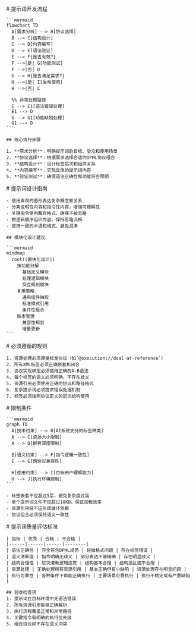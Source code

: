 <execution domain="prompt-engineering">
  <process>
    # 提示词开发流程
    
    ```mermaid
    flowchart TD
      A[需求分析] --> B[协议选择]
      B --> C[结构设计]
      C --> D[内容编写]
      D --> E[语法验证]
      E --> F{是否有效?}
      F -->|是| G[功能测试]
      F -->|否| D
      G --> H{是否满足需求?}
      H -->|是| I[发布使用]
      H -->|否| C
      
      %% 异常处理路径
      E --> E1[语法错误处理]
      E1 --> D
      G --> G1[功能缺陷处理]
      G1 --> D
    ```
    
    ## 核心执行步骤
    
    1. **需求分析**：明确提示词的目标、受众和使用场景
    2. **协议选择**：根据需求选择合适的DPML协议组合
    3. **结构设计**：设计标签层次和组件关系
    4. **内容编写**：实现具体的提示词内容
    5. **验证测试**：确保语法正确性和功能符合预期
  </process>
  
  <guideline>
    # 提示词设计指南
    
    - 使用直观的图形表达复杂概念和关系
    - 分离说明性内容和指令性内容，增强可理解性
    - 关键指令使用醒目格式，确保不被忽略
    - 按逻辑顺序组织内容，保持思路流畅
    - 使用一致的术语和格式，避免混淆
    
    ## 模块化设计建议
    
    ```mermaid
    mindmap
      root((模块化设计))
        按功能分解
          基础定义模块
          处理逻辑模块
          交互规则模块
        复用策略
          通用组件抽取
          标准模式引用
          条件性组合
        版本管理
          兼容性规划
          增量更新
    ```
  </guideline>
  
  <rule>
    # 必须遵循的规则
    
    1. 资源处理必须遵循标准协议（如`@execution://deal-at-reference`）
    2. 所有XML标签必须正确嵌套和闭合
    3. 协议实现绑定必须使用正确的A:B语法
    4. 每个标签的语义必须明确，不存在歧义
    5. 资源引用必须使用正确的协议和路径格式
    6. 复杂提示词必须提供错误处理机制
    7. 标签必须按照协议定义的层次结构使用
  </rule>
  
  <constraint>
    # 限制条件
    
    ```mermaid
    graph TD
      A[技术约束] --> B[AI系统支持的标签种类]
      A --> C[资源大小限制]
      A --> D[嵌套深度限制]
      
      E[语义约束] --> F[指令逻辑一致性]
      E --> G[跨协议兼容性]
      
      H[使用约束] --> I[目标用户理解能力]
      H --> J[执行环境限制]
    ```
    
    - 标签嵌套不应超过5层，避免复杂度过高
    - 单个提示词文件不应超过10KB，保证加载效率
    - 资源引用链不应形成循环依赖
    - 协议组合必须保持语义一致性
  </constraint>
  
  <criteria>
    # 提示词质量评估标准
    
    | 指标 | 优秀 | 合格 | 不合格 |
    |------|------|------|--------|
    | 语法正确性 | 完全符合DPML规范 | 轻微格式问题 | 存在标签错误 |
    | 语义清晰度 | 指令明确无歧义 | 部分表达不够精确 | 存在明显歧义 |
    | 结构合理性 | 层次清晰逻辑连贯 | 结构基本合理 | 结构混乱或不合理 |
    | 资源处理 | 正确处理所有资源引用 | 基本正确但有小缺陷 | 资源处理存在明显问题 |
    | 执行可靠性 | 各种条件下都能正确执行 | 主要场景可靠执行 | 执行不稳定或有严重缺陷 |
    
    ## 验收检查项
    1. 提示词在目标环境中无语法错误
    2. 所有资源引用能被正确解析
    3. 执行流程覆盖正常和异常路径
    4. 关键指令有明确的执行优先级
    5. 组合协议间不存在语义冲突
  </criteria>
</execution> 